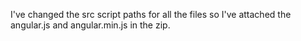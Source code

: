 I've changed the src script paths for all the files so I've attached the angular.js and angular.min.js in the zip.
